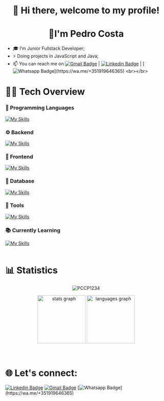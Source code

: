 <p align="center">
  <h1 align="center"> 👋 Hi there, welcome to my profile!</h1>
  <h1 align="center">  🙋I'm Pedro Costa</h1> 
</p>

- 🎓 I’m Junior Fullstack Developer;
- ⚡ Doing projects in JavaScript and Java;
- 📫 You can reach me on [![Gmail Badge](https://img.shields.io/badge/-Gmail-c14438?style=flat-square&logo=Gmail&logoColor=white&link=mailto:pmlcosta15@gmail.com)](mailto:pmlcosta15@gmail.com) | [![Linkedin Badge](https://img.shields.io/badge/-LinkedIn-blue?style=flat-square&logo=Linkedin&logoColor=white&link=https://www.linkedin.com/in/pedrocosta15/)](https://www.linkedin.com/in/pedrocosta15/) | [![Whatsapp Badge](https://img.shields.io/static/v1?message=Whatsapp&logo=whatsapp&label=&color=25D366&logoColor=white&labelColor=&style=for-the-badge")](https://wa.me/+351919646365)
<br></br>
# 👨‍💻 Tech Overview
### 🔣 Programming Languages
[![My Skills](https://skillicons.dev/icons?i=java,js&perline=6)](https://skillicons.dev)
### ⚙️ Backend
[![My Skills](https://skillicons.dev/icons?i=java,spring,hibernate,prisma,nodejs&perline=6)](https://skillicons.dev)
### 🎨 Frontend
[![My Skills](https://skillicons.dev/icons?i=html,css,jquery,tailwind,bootstrap&perline=6)](https://skillicons.dev)
### 💾 Database
[![My Skills](https://skillicons.dev/icons?i=mysql&perline=6)](https://skillicons.dev)
### 🔧 Tools
[![My Skills](https://skillicons.dev/icons?i=vscode,idea,linux,git,maven,postman,vim,vercel,bash&perline=9)](https://skillicons.dev)
### 📚 Currently Learning
[![My Skills](https://skillicons.dev/icons?i=react,angular,cs,aws&perline=6)](https://skillicons.dev)
<br></br>
# 📊 Statistics
<p align="center"> <img src="https://komarev.com/ghpvc/?username=PCCP1234" alt="PCCP1234" /></p>
<div align="center">
  <img src="https://github-readme-stats.vercel.app/api?hide_title=false&hide_rank=false&show_icons=true&include_all_commits=true&count_private=true&disable_animations=false&theme=dracula&locale=en&hide_border=false&username=PCCP1234" height="150" alt="stats graph"  />
  <img src="https://github-readme-stats.vercel.app/api/top-langs?locale=en&hide_title=false&layout=compact&card_width=320&langs_count=5&theme=dracula&hide_border=false&username=PCCP1234" height="150" alt="languages graph"/>
</div>
<br></br>

# 🌐 Let's connect:
[![Linkedin Badge](https://img.shields.io/badge/-LinkedIn-blue?style=flat-square&logo=Linkedin&logoColor=white&link=https://www.linkedin.com/in/filipeantoniomota/)](https://www.linkedin.com/in/pedrocosta15/)
[![Gmail Badge](https://img.shields.io/badge/-Gmail-c14438?style=flat-square&logo=Gmail&logoColor=white&link=mailto:pmlcosta15@gmail.com)](mailto:pmlcosta15@gmail.com)
[![Whatsapp Badge](https://img.shields.io/static/v1?message=Whatsapp&logo=whatsapp&label=&color=25D366&logoColor=white&labelColor=&style=for-the-badge")](https://wa.me/+351919646365)

